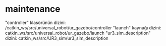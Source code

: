 # maintenance
"controller" klasörünün dizini: /catkin_ws/src/universal_robot/ur_gazebo/controller
"launch" kaynağı dizini: catkin_ws/src/universal_robot/ur_gazebo/launch
"ur3_sim_description" dizini: catkin_ws/src/UR3_sim/ur3_sim_description
